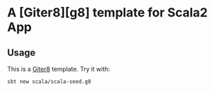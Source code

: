 # A [Giter8][g8] template for Scala2 App

## Usage

This is a [Giter8](https://www.foundweekends.org/giter8/) template. Try it with:

```bash
sbt new scala/scala-seed.g8
```
